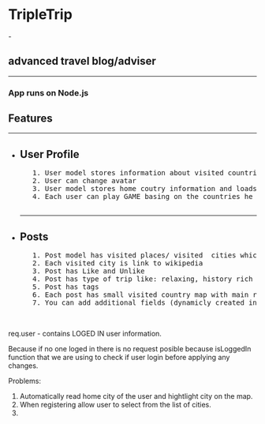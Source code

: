   
<h1> TripleTrip </h1> -<H2> advanced travel blog/adviser</h2>
<hr>
<h3> App runs on Node.js </h3>
<h4>  </h4>
<h2 class='btn btn-warnign'> Features </h2>
<hr>
<ul>
 <li><h2> User Profile </h2> </li>
 <pre>
   1. User model stores information about visited countries and loads map in profile page .
   2. User can change avatar
   3. User model stores home coutry information and loads map in profile page .
   4. Each user can play GAME basing on the countries he visited.
 </pre>
 <hr>
 <li><h2> Posts </h2> </li>
 <pre>
   1. Post model has visited places/ visited  cities which works with google geocoder.
   2. Each visited city is link to wikipedia
   3. Post has Like and Unlike
   4. Post has type of trip like: relaxing, history rich and etc.
   5. Post has tags 
   6. Each post has small visited country map with main regions on it.
   7. You can add additional fields (dynamicly created inputs) while creating post
   
 </pre>
 </ul>
req.user - contains LOGED IN user information. 

Because if no one loged in there is no request posible because isLoggedIn function that we are using to check
if user login before applying any changes.

Problems: 
1. Automatically read home city of the user and hightlight city on the map.
2. When registering allow user to select from the list of cities.
3. 
